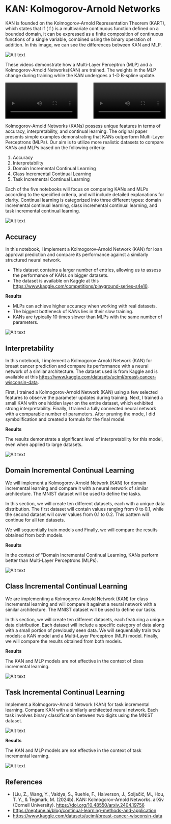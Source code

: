 # KAN: Kolmogorov-Arnold Networks

KAN is founded on the Kolmogorov-Arnold Representation Theorem (KART), which states that if \( f \) is a multivariate continuous function defined on a bounded domain, it can be expressed as a finite composition of continuous functions of a single variable, combined using the binary operation of addition. In this image, we can see the differences between KAN and MLP.

![Alt text](imsges/image.png)

These videos demonstrate how a Multi-Layer Perceptron (MLP) and a Kolmogorov-Arnold Networks(KAN) are trained. The weights in the MLP change during training while the KAN undergoes a 1-D B-spline update.

<div style="display: flex; justify-content: space-between;">
  <video width="45%" controls>
    <source src="video/KAN.mp4" type="video/mp4">
  </video>
  <video width="45%" controls>
    <source src="video/MLP.mp4" type="video/mp4">
  </video>
</div>

Kolmogorov-Arnold Networks (KANs) possess unique features in terms of accuracy, interpretability, and continual learning. The original paper presents simple examples demonstrating that KANs outperform Multi-Layer Perceptrons (MLPs). Our aim is to utilize more realistic datasets to compare KANs and MLPs based on the following criteria:

1. Accuracy
2. Interpretability
3. Domain Incremental Continual Learning
4. Class Incremental Continual Learning
5. Task Incremental Continual Learning

Each of the five notebooks will focus on comparing KANs and MLPs according to the specified criteria, and will include detailed explanations for clarity. Continual learning is categorized into three different types: domain incremental continual learning, class incremental continual learning, and task incremental continual learning.

![Alt text](imsges/image-2.png)

## Accuracy

In this notebook, I implement a Kolmogorov-Arnold Network (KAN) for loan approval prediction and compare its performance against a similarly structured neural network. 

* This dataset contains a larger number of entries, allowing us to assess the performance of KANs on bigger datasets. 
* The dataset is available on Kaggle at this https://www.kaggle.com/competitions/playground-series-s4e10.


**Results**

- MLPs can achieve higher accuracy when working with real datasets. 
- The biggest bottleneck of KANs lies in their slow training. 
- KANs are typically 10 times slower than MLPs with the same number of parameters.

![Alt text](imsges/image-3.png)



## Interpretability
In this notebook, I implement a Kolmogorov-Arnold Network (KAN) for breast cancer prediction and compare its performance with a neural network of a similar architecture. The dataset used is from Kaggle and is available at this https://www.kaggle.com/datasets/uciml/breast-cancer-wisconsin-data.

First, I trained a Kolmogorov-Arnold Network (KAN) using a few selected features to observe the parameter updates during training. Next, I trained a small KAN with one hidden layer on the entire dataset, which exhibited strong interpretability. Finally, I trained a fully connected neural network with a comparable number of parameters. After pruning the mode, I did symbolification and created a formula for the final model.

**Results**

The results demonstrate a significant level of interpretability for this model, even when applied to large datasets.

![Alt text](imsges/image-4.png)




## Domain Incremental Continual Learning

We will implement a Kolmogorov-Arnold Network (KAN) for domain incremental learning and compare it with a neural network of similar architecture. The MNIST dataset will be used to define the tasks.

In this section, we will create ten different datasets, each with a unique data distribution. The first dataset will contain values ranging from 0 to 0.1, while the second dataset will cover values from 0.1 to 0.2. This pattern will continue for all ten datasets. 

We will sequentially train models and Finally, we will compare the results obtained from both models.

**Results**

In the context of "Domain Incremental Continual Learning, KANs perform better than Multi-Layer Perceptrons (MLPs).

![Alt text](imsges/image-5.png)



## Class Incremental Continual Learning

We are implementing a Kolmogorov-Arnold Network (KAN) for class incremental learning and will compare it against a neural network with a similar architecture. The MNIST dataset will be used to define our tasks.

In this section, we will create ten different datasets, each featuring a unique data distribution. Each dataset will include a specific category of data along with a small portion of previously seen data. We will sequentially train two models: a KAN model and a Multi-Layer Perceptron (MLP) model. Finally, we will compare the results obtained from both models.

**Results**

The KAN and MLP models are not effective in the context of class incremental learning.

![Alt text](imsges/image-6.png)



## Task Incremental Continual Learning

Implement a Kolmogorov-Arnold Network (KAN) for task incremental learning. Compare KAN with a similarly architected neural network. Each task involves binary classification between two digits using the MNIST dataset.

![Alt text](imsges/image-7.png)

**Results**

The KAN and MLP models are not effective in the context of task incremental learning.


![Alt text](imsges/image-8.png)

## References

- [Liu, Z., Wang, Y., Vaidya, S., Ruehle, F., Halverson, J., Soljačić, M., Hou, T. Y., & Tegmark, M. (2024b). KAN: Kolmogorov-Arnold Networks. arXiv (Cornell University). https://doi.org/10.48550/arxiv.2404.19756
- https://neptune.ai/blog/continual-learning-methods-and-application
- https://www.kaggle.com/datasets/uciml/breast-cancer-wisconsin-data




